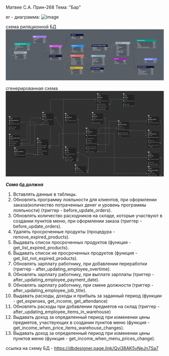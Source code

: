 Матвее С.А. 
Прин-268 
Тема: "Бар"

er - диаграмма:
![image](https://github.com/Sqaz33/bdSem/assets/92298113/822c8ad9-cdd0-4045-9824-1d55a8e52acb)

схема риляционной БД
![alt text](image.png)

сгенерированная схема
![alt text](image-1.png)

**_Сама бд должна_**
1. Вставлять данные в таблицы.
2. Обновлять программу лояльности для клиентов, при оформлении заказа(количество потраченных денег и уровень программы лояльности) (триггер - before_update_orders).
3. Обновлять количество расходников на складе, которые участвуют в создании пунктов меню, при оформлении заказа (триггер - before_update_orders).
4. Удалять просроченные продукты (процедура - remove_expired_products).
5. Выдавать список просроченных продуктов (функция - get_list_expired_products).
6. Выдавать список не просроченных продуктов (функция - get_list_not_expired_products).
7. Обновлять зарплату работнику, при добавлении переработки (триггер - after_updating_employee_overtime).
8. Обновлять зарплату работнику, при выплате зарплаты (триггер - after_updating_employee_payment_date).
9. Обновлять зарплату работнику, при смене должности (триггер - after_updating_employee_job_title).
10. Выдавать расходы, доходы и прибыль за заданный период (функции - get_expenses, get_income, get_attendance)
11. Обновлять расходы при добавлении предметов на склад (триггер - after_updating_employee_items_in_warehouse)
12. Выдавать доход за определенный период при изменении цены предметов, участвующих в создании пунктов меню (функция - get_income_when_price_items_warehouse_changes).
13. Выдавать доход за определенный период при изменении цены пунктов меню (функция - get_income_when_menu_prices_change).

ссылка на схему БД - https://dbdesigner.page.link/Qvj38AK5vNeJn7Sa7